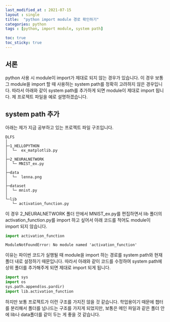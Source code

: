 ```yaml
---
last_modified_at : 2021-07-15
layout : single
title:  "python import module 경로 확인하기"
categories: python
tags : [python, import module, system path]

toc: true
toc_sticky: true
---
```

## 서론
python 사용 시 module이 import가 제대로 되지 않는 경우가 있습니다. 이 경우 보통 그 module을 import 할 때 사용하는 system path를 정확히 고려하지 않은 경우입니다. 따라서 아래와 같이 system path를 추가하게 되면 module이 제대로 import 됩니다. 제 프로젝트 파일을 예로 설명하겠습니다.

## system path 추가
아래는 제가 지금 공부하고 있는 프로젝트 파일 구조입니다.
```
DLFS
│
├─1_HELLOPYTHON
│  └─  ex_matplotlib.py
│
├─2_NEURALNETWORK
│  └─ MNIST_ex.py
│
├─data
│  └─  lenna.png
│
├─dataset
│  └─ mnist.py
│
└─lib
   └─ activation_function.py
```
이 경우 2_NEURALNETWORK 폴더 안에서 MNIST_ex.py를 편집하면서 lib 폴더의 activation_function.py를 import 하고 싶어서 아래 코드를 적어도 module이 import 되지 않습니다.
```python
import activation_function
```
```
ModuleNotFoundError: No module named 'activation_function'
```
이유는 파이썬 코드가 실행될 때 module을 import 하는 경로를 system path와 현재 폴더 내로 설정하기 때문입니다. 따라서 아래와 같이 코드를 수정하여 system path에 상위 폴더를 추가해주게 되면 제대로 import 되게 됩니다.
```python
import sys
import os
sys.path.append(os.pardir)
import lib.activation_function
```
하지만 보통 프로젝트가 이런 구조를 가지진 않을 것 같습니다. 학업용이기 때문에 챕터를 분리해서 폴더를 넘나드는 구조를 가지게 되었지만, 보통은 메인 파일과 같은 폴더 안에 lib나 data폴더를 같이 두는 게 좋을 것 같습니다.
